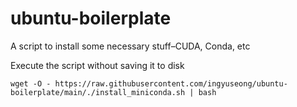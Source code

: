 # ubuntu-boilerplate
A script to install some necessary stuff–CUDA, Conda, etc

Execute the script without saving it to disk
```
wget -O - https://raw.githubusercontent.com/ingyuseong/ubuntu-boilerplate/main/./install_miniconda.sh | bash
```
